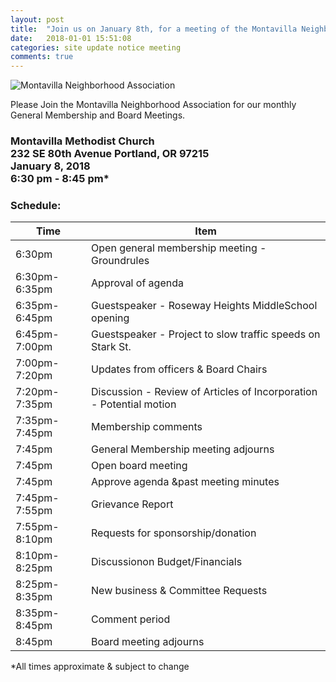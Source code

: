```yaml
---
layout: post
title:  "Join us on January 8th, for a meeting of the Montavilla Neighborhood Association Board"
date:   2018-01-01 15:51:08
categories: site update notice meeting
comments: true
---
```

![Montavilla Neighborhood Association](https://villageportlandmontavilla.com/wp-content/uploads/2017/10/Screenshot-2017-10-19-at-8.17.11-PM.png "Montavilla Neighborhood Association")

Please Join the Montavilla Neighborhood Association for our monthly General Membership and Board Meetings.

<h3>Montavilla Methodist Church <br />232 SE 80th Avenue Portland, OR 97215 <br />January 8, 2018<br /> 6:30 pm - 8:45 pm*</h3>

### Schedule:

| Time | Item |
| --- | --- |
| 6:30pm | Open general membership meeting - Groundrules |
| 6:30pm-6:35pm | Approval of agenda |
| 6:35pm-6:45pm | Guestspeaker - Roseway Heights MiddleSchool opening |
| 6:45pm-7:00pm | Guestspeaker - Project to slow traffic speeds on Stark St. |
| 7:00pm-7:20pm | Updates from officers & Board Chairs |
| 7:20pm-7:35pm | Discussion - Review of Articles of Incorporation - Potential motion |
| 7:35pm-7:45pm | Membership comments |
| 7:45pm | General Membership meeting adjourns |
| 7:45pm | Open board meeting |
| 7:45pm | Approve agenda &past meeting minutes |
| 7:45pm-7:55pm | Grievance Report |
| 7:55pm-8:10pm | Requests for sponsorship/donation |
| 8:10pm-8:25pm | Discussionon Budget/Financials |
| 8:25pm-8:35pm | New business & Committee Requests |
| 8:35pm-8:45pm | Comment period |
| 8:45pm | Board meeting adjourns |

*All times approximate & subject to change
